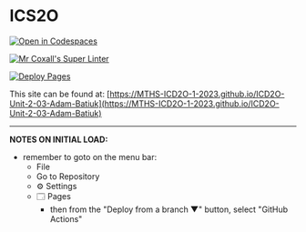 # ICS2O

[![Open in Codespaces](https://classroom.github.com/assets/launch-codespace-7f7980b617ed060a017424585567c406b6ee15c891e84e1186181d67ecf80aa0.svg)](https://classroom.github.com/open-in-codespaces?assignment_repo_id=14376659)

[![Mr Coxall's Super Linter](https://github.com/MTHS-ICD2O-1-2023/ICD2O-Unit-2-03-Adam-Batiuk/workflows/Mr%20Coxall's%20Super%20Linter/badge.svg)](https://github.com/MTHS-ICD2O-1-2023/ICD2O-Unit-2-03-Adam-Batiuk/actions)

[![Deploy Pages](https://github.com/MTHS-ICD2O-1-2023/ICD2O-Unit-2-03-Adam-Batiuk/workflows/Deploy%20Pages/badge.svg)](https://github.com/MTHS-ICD2O-1-2023/ICD2O-Unit-2-03-Adam-Batiuk/actions)

This site can be found at: [https://MTHS-ICD2O-1-2023.github.io/ICD2O-Unit-2-03-Adam-Batiuk](https://MTHS-ICD2O-1-2023.github.io/ICD2O-Unit-2-03-Adam-Batiuk)

---

**NOTES ON INITIAL LOAD:**
- remember to goto on the menu bar:
  - File
  - Go to Repository
  - ⚙ Settings
  - 🗔 Pages
    - then from the "Deploy from a branch ▼" button, select "GitHub Actions"
